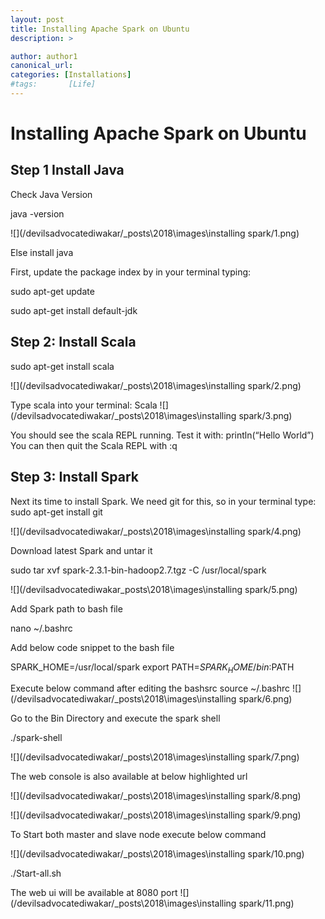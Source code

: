 ```yaml
---
layout: post
title: Installing Apache Spark on Ubuntu
description: >

author: author1
canonical_url:
categories: [Installations]
#tags:       [Life]
---
```

# Installing Apache Spark on Ubuntu

## Step 1 Install Java

Check Java Version

java -version

![](/devilsadvocatediwakar/_posts\2018\images\installing spark/1.png)

Else install java

First, update the package index by in your terminal typing:

sudo apt-get update

sudo apt-get install default-jdk

## Step 2: Install Scala

sudo apt-get install scala

![](/devilsadvocatediwakar/_posts\2018\images\installing spark/2.png)

Type scala into your terminal:
Scala
![](/devilsadvocatediwakar/_posts\2018\images\installing spark/3.png)

You should see the scala REPL running. Test it with:
println(“Hello World”)
You can then quit the Scala REPL with
:q



## Step 3: Install Spark
Next its time to install Spark. We need git for this, so in your terminal type:
sudo apt-get install git

![](/devilsadvocatediwakar/_posts\2018\images\installing spark/4.png)


Download latest Spark and untar it

sudo tar xvf spark-2.3.1-bin-hadoop2.7.tgz -C /usr/local/spark

![](/devilsadvocatediwakar_posts\2018\images\installing spark/5.png)


Add Spark path to bash file

nano ~/.bashrc

Add below code snippet to the bash file

SPARK_HOME=/usr/local/spark
export PATH=$SPARK_HOME/bin:$PATH

Execute below command after editing the bashsrc
source ~/.bashrc
![](/devilsadvocatediwakar/_posts\2018\images\installing spark/6.png)

Go to the Bin Directory and execute the spark shell

./spark-shell

![](/devilsadvocatediwakar/_posts\2018\images\installing spark/7.png)



The web console is also available at below highlighted url

![](/devilsadvocatediwakar/_posts\2018\images\installing spark/8.png)


![](/devilsadvocatediwakar/_posts\2018\images\installing spark/9.png)

To Start both master and slave node execute below command

![](/devilsadvocatediwakar/_posts\2018\images\installing spark/10.png)


./Start-all.sh

The web ui will be available at 8080 port
![](/devilsadvocatediwakar/_posts\2018\images\installing spark/11.png)





[docs]: ../../docs/README.md
